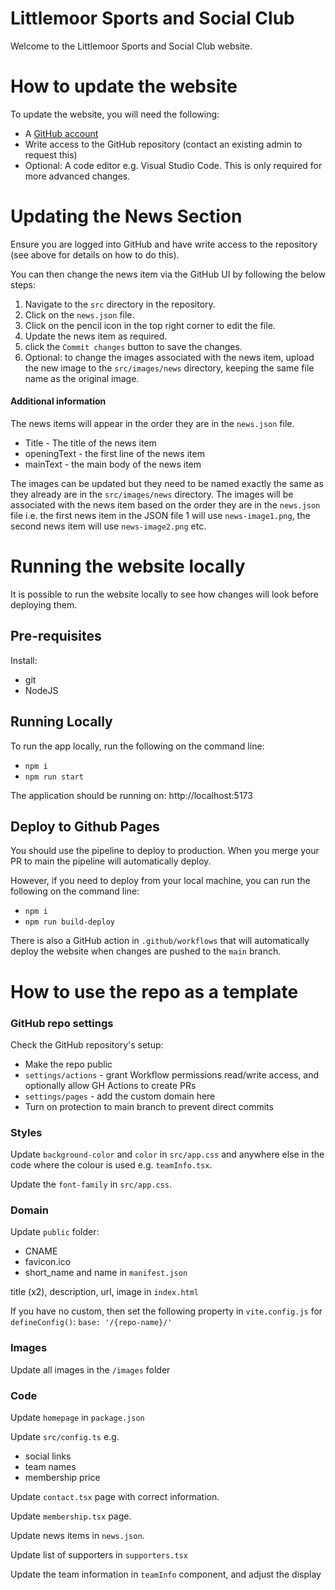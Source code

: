 # Littlemoor Sports and Social Club

<!-- TODO might want to create a sanity test to check it loads before committing to main -->
<!-- how to create a PR? -->

Welcome to the Littlemoor Sports and Social Club website.

# How to update the website

To update the website, you will need the following:

-   A [GitHub account](https://github.com/signup)
-   Write access to the GitHub repository (contact an existing admin to request this)
-   Optional: A code editor e.g. Visual Studio Code. This is only required for more advanced changes.

# Updating the News Section

Ensure you are logged into GitHub and have write access to the repository (see above for details on how to do this).

You can then change the news item via the GitHub UI by following the below steps:

1. Navigate to the `src` directory in the repository.
2. Click on the `news.json` file.
3. Click on the pencil icon in the top right corner to edit the file.
4. Update the news item as required.
5. click the `Commit changes` button to save the changes.
6. Optional: to change the images associated with the news item, upload the new image to the `src/images/news` directory, keeping the same file name as the original image.

#### Additional information

The news items will appear in the order they are in the `news.json` file.

-   Title - The title of the news item
-   openingText - the first line of the news item
-   mainText - the main body of the news item

The images can be updated but they need to be named exactly the same as they already are in the `src/images/news` directory. The images will be associated with the news item based on the order they are in the `news.json` file i.e. the first news item in the JSON file 1 will use `news-image1.png`, the second news item will use `news-image2.png` etc.

# Running the website locally

It is possible to run the website locally to see how changes will look before deploying them.

## Pre-requisites

Install:

-   git
-   NodeJS

## Running Locally

To run the app locally, run the following on the command line:

-   `npm i`
-   `npm run start`

The application should be running on: http://localhost:5173

## Deploy to Github Pages

You should use the pipeline to deploy to production. When you merge your PR to main the pipeline will automatically deploy.

However, if you need to deploy from your local machine, you can run the following on the command line:

-   `npm i`
-   `npm run build-deploy`

There is also a GitHub action in `.github/workflows` that will automatically deploy the website when changes are pushed to the `main` branch.

# How to use the repo as a template

### GitHub repo settings

Check the GitHub repository's setup:

-   Make the repo public
-   `settings/actions` - grant Workflow permissions read/write access, and optionally allow GH Actions to create PRs
-   `settings/pages` - add the custom domain here
-   Turn on protection to main branch to prevent direct commits

<!-- TODO Turn on protection to main branch? -->

### Styles

Update `background-color` and `color` in `src/app.css` and anywhere else in the code where the colour is used e.g. `teamInfo.tsx`.

Update the `font-family` in `src/app.css`.

### Domain

Update `public` folder:

-   CNAME
-   favicon.ico
-   short_name and name in `manifest.json`

title (x2), description, url, image in `index.html`

If you have no custom, then set the following property in `vite.config.js` for `defineConfig()`: `base: '/{repo-name}/'`

<!-- TODO explain how to buy and configure a custom domain -->

<!-- TODO create a separate repo and set up a template -->

### Images

Update all images in the `/images` folder

### Code

Update `homepage` in `package.json`

Update `src/config.ts` e.g.

-   social links
-   team names
-   membership price

Update `contact.tsx` page with correct information.

Update `membership.tsx` page.

Update news items in `news.json`.

Update list of supporters in `supporters.tsx`

Update the team information in `teamInfo` component, and adjust the display
